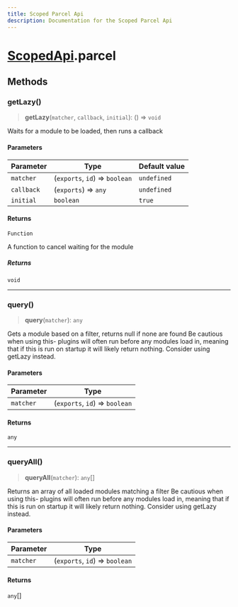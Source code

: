 ```yaml
---
title: Scoped Parcel Api
description: Documentation for the Scoped Parcel Api
---
```

# [ScopedApi](./scopedapi).parcel

## Methods

### getLazy()

> **getLazy**(`matcher`, `callback`, `initial`): () => `void`

Waits for a module to be loaded, then runs a callback

#### Parameters

| Parameter | Type | Default value |
| ------ | ------ | ------ |
| `matcher` | (`exports`, `id`) => `boolean` | `undefined` |
| `callback` | (`exports`) => `any` | `undefined` |
| `initial` | `boolean` | `true` |

#### Returns

`Function`

A function to cancel waiting for the module

##### Returns

`void`

***

### query()

> **query**(`matcher`): `any`

Gets a module based on a filter, returns null if none are found
Be cautious when using this- plugins will often run before any modules load in,
meaning that if this is run on startup it will likely return nothing.
Consider using getLazy instead.

#### Parameters

| Parameter | Type |
| ------ | ------ |
| `matcher` | (`exports`, `id`) => `boolean` |

#### Returns

`any`

***

### queryAll()

> **queryAll**(`matcher`): `any`[]

Returns an array of all loaded modules matching a filter
Be cautious when using this- plugins will often run before any modules load in,
meaning that if this is run on startup it will likely return nothing.
Consider using getLazy instead.

#### Parameters

| Parameter | Type |
| ------ | ------ |
| `matcher` | (`exports`, `id`) => `boolean` |

#### Returns

`any`[]
